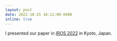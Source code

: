 ```yaml
---
layout: post
date: 2022-10-25 16:11:00-0400
inline: true
---
```

I presented our paper in [IROS 2022](https://iros2022.org/) in Kyoto, Japan.

